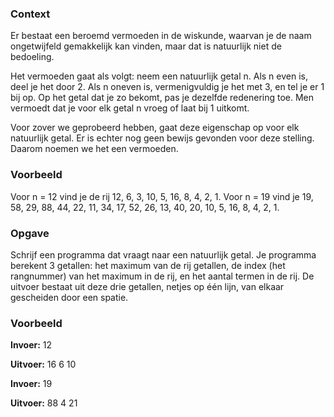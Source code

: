 ### Context

Er bestaat een beroemd vermoeden in de wiskunde, waarvan je de naam ongetwijfeld gemakkelijk kan vinden, maar dat is natuurlijk niet de bedoeling.

Het vermoeden gaat als volgt: neem een natuurlijk getal n. Als n even is, deel je het door 2. Als n oneven is, vermenigvuldig je het met 3, en tel je er 1 bij op. Op het getal dat je zo bekomt, pas je dezelfde redenering toe. Men vermoedt dat je voor elk getal n vroeg of laat bij 1 uitkomt.

Voor zover we geprobeerd hebben, gaat deze eigenschap op voor elk natuurlijk getal. Er is echter nog geen bewijs gevonden voor deze stelling. Daarom noemen we het een vermoeden.

### Voorbeeld
Voor n = 12 vind je de rij 12, 6, 3, 10, 5, 16, 8, 4, 2, 1.
Voor n = 19 vind je 19, 58, 29, 88, 44, 22, 11, 34, 17, 52, 26, 13, 40, 20, 10, 5, 16, 8, 4, 2, 1.

### Opgave
Schrijf een programma dat vraagt naar een natuurlijk getal. Je programma berekent 3 getallen: het maximum van de rij getallen, de index (het rangnummer) van het maximum in de rij, en het aantal termen in de rij. De uitvoer bestaat uit deze drie getallen, netjes op één lijn, van elkaar gescheiden door een spatie.

### Voorbeeld
**Invoer:**
    12

**Uitvoer:**
    16 6 10

**Invoer:**
    19

**Uitvoer:**
    88 4 21
